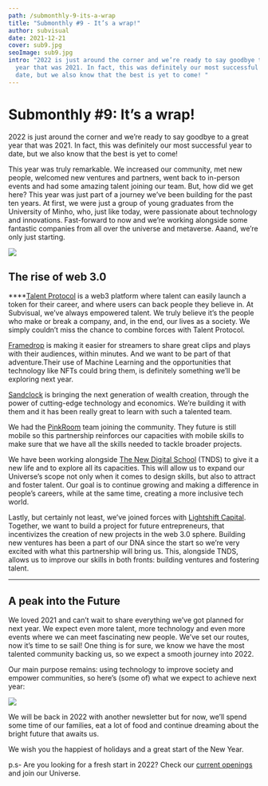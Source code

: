 ```yaml
---
path: /submonthly-9-its-a-wrap
title: "Submonthly #9 - It’s a wrap!"
author: subvisual
date: 2021-12-21
cover: sub9.jpg
seoImage: sub9.jpg
intro: "2022 is just around the corner and we’re ready to say goodbye to a great
  year that was 2021. In fact, this was definitely our most successful year to
  date, but we also know that the best is yet to come! "
---
```

# Submonthly #9: It’s a wrap!

2022 is just around the corner and we’re ready to say goodbye to a great year that was 2021. In fact, this was definitely our most successful year to date, but we also know that the best is yet to come! 

This year was truly remarkable. We increased our community, met new people, welcomed new ventures and partners, went back to in-person events and had some amazing talent joining our team. 
But, how did we get here? This year was just part of a journey we’ve been building for the past ten years. At first, we were just a group of young graduates from the University of Minho, who, just like today, were passionate about technology and innovations. 
Fast-forward to now and we’re working alongside some fantastic companies from all over the universe and metaverse. Aaand, we’re only just starting.

![](https://paper-attachments.dropbox.com/s_B031FF38133C71F5B23CEAE222CD8B7BA25C910B478360B40C979C9B608B040A_1640087953535_Screenshot+2021-12-21+at+11.56.24.png)

## The rise of web 3.0

\*\*\*\*[Talent Protocol](https://www.talentprotocol.com/) is a web3 platform where talent can easily launch a token for their career, and where users can back people they believe in. At Subvisual, we’ve always empowered talent. We truly believe it’s the people who make or break a company, and, in the end, our lives as a society. We simply couldn’t miss the chance to combine forces with Talent Protocol.

[Framedrop](https://www.framedrop.co/) is making it easier for streamers to share great clips and plays with their audiences, within minutes. And we want to be part of that adventure.Their use of Machine Learning and the opportunities that technology like NFTs could bring them, is definitely something we’ll be exploring next year. 

[Sandclock](https://www.sandclock.org/) is bringing the next generation of wealth creation, through the power of cutting-edge technology and economics. We’re building it with them and it has been really great to learn with such a talented team.

We had the [PinkRoom](https://pinkroom.dev/) team joining the community. They future is still mobile so this partnership reinforces our capacities with mobile skills to make sure that we have all the skills needed to tackle broader projects.

We have been working alongside [The New Digital School](http://thenewdigitalschool.com/) (TNDS) to give it a new life and to explore all its capacities. This will allow us to expand our Universe’s scope not only when it comes to design skills, but also to attract and foster talent. Our goal is to continue growing and making a difference in people’s careers, while at the same time, creating a more inclusive tech world. 

Lastly, but certainly not least, we’ve joined forces with [Lightshift Capital](https://www.lightshift.capital/). Together, we want to build a project for future entrepreneurs, that incentivizes the creation of new projects in the web 3.0 sphere. Building new ventures has been a part of our DNA since the start so we’re very excited with what this partnership will bring us. This, alongside TNDS, allows us to improve our skills in both fronts: building ventures and fostering talent.   

- - -

## A peak into the Future

We loved 2021 and can’t wait to share everything we’ve got planned for next year. We expect even more talent, more technology and even more events where we can meet fascinating new people. 
We’ve set our routes, now it’s time to se sail! One thing is for sure, we know we have the most talented community backing us, so we expect a smooth journey into 2022. 

Our main purpose remains: using technology to improve society and empower communities, so here’s (some of) what we expect to achieve next year: 

![](https://paper-attachments.dropbox.com/s_B031FF38133C71F5B23CEAE222CD8B7BA25C910B478360B40C979C9B608B040A_1639496817530_subvisual.png)

We will be back in 2022 with another newsletter but for now, we’ll spend some time of our families, eat a lot of food and continue dreaming about the bright future that awaits us. 

We wish you the happiest of holidays and a great start of the New Year. 

p.s- Are you looking for a fresh start in 2022? Check our [current openings](https://jobs.subvisual.com/) and join our Universe.

